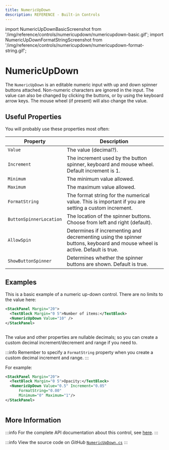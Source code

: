 ```yaml
---
title: NumericUpDown
description: REFERENCE - Built-in Controls
---
```


import NumericUpDownBasicScreenshot from '/img/reference/controls/numericupdown/numericupdown-basic.gif';
import NumericUpDownFormatStringScreenshot from '/img/reference/controls/numericupdown/numericupdown-format-string.gif';

# NumericUpDown

The `NumericUpDown` is an editable numeric input with up and down spinner buttons attached. Non-numeric characters are ignored in the input. The value can also be changed by clicking the buttons, or by using the keyboard arrow keys. The mouse wheel (if present) will also change the value.

## Useful Properties

You will probably use these properties most often:

| Property                | Description                                                                                                                 |
| ----------------------- | --------------------------------------------------------------------------------------------------------------------------- |
| `Value`                 | The value (decimal?).                                                                                                         |
| `Increment`             | The increment used by the button spinner, keyboard and mouse wheel. Default increment is 1.                                 |
| `Minimum`               | The minimum value allowed.                                                                                                  |
| `Maximum`               | The maximum value allowed.                                                                                                  |
| `FormatString`          | The format string for the numerical value. This is important if you are setting a custom increment.                         |
| `ButtonSpinnerLocation` | The location of the spinner buttons. Choose from left and right (default).                                                  |
| `AllowSpin`             | Determines if incrementing and decrementing using the spinner buttons, keyboard and mouse wheel is active. Default is true. |
| `ShowButtonSpinner`     | Determines whether the spinner buttons are shown. Default is true.                                                          |

## Examples

This is a basic example of a numeric up-down control. There are no limits to the value here:

```xml
<StackPanel Margin="20">
  <TextBlock Margin="0 5">Number of items:</TextBlock>
  <NumericUpDown Value="10" />
</StackPanel>
```

<img src={NumericUpDownBasicScreenshot} alt="" />

The value and other properties are nullable decimals; so you can create a custom decimal increment/decrement and range if you need to.

:::info
Remember to specify a `FormatString` property when you create a custom decimal increment and range.
:::

For example:

```xml
<StackPanel Margin="20">  
  <TextBlock Margin="0 5">Opacity:</TextBlock>
  <NumericUpDown Value="0.5" Increment="0.05" 
      FormatString="0.00"
      Minimum="0" Maximum="1"/>
</StackPanel>
```

<img src={NumericUpDownFormatStringScreenshot} alt="" />

## More Information

:::info
For the complete API documentation about this control, see [here](http://reference.avaloniaui.net/api/Avalonia.Controls/NumericUpDown/).
:::

:::info
View the source code on _GitHub_ [`NumericUpDown.cs`](https://github.com/AvaloniaUI/Avalonia/blob/master/src/Avalonia.Controls/NumericUpDown/NumericUpDown.cs)
:::
